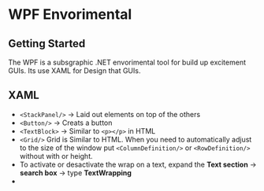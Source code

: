 # WPF Envorimental

## Getting Started
The WPF is a subsgraphic .NET envorimental tool for build up excitement GUIs. Its use XAML for Design that GUIs.

## XAML

- `<StackPanel/>` -> Laid out elements on top of the others
- `<Button/>` -> Creats a button
- `<TextBlock>` -> Similar to `<p></p>` in HTML
- `<Grid/>` Grid is Similar to HTML. When you need to automatically adjust to the size of the window put `<ColumnDefinition/>` 
or `<RowDefinition/>` without with or height.
- To activate or desactivate the wrap on a text, expand the **Text section** ->  **search box** -> type **TextWrapping**
- 